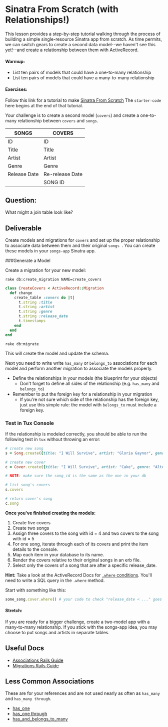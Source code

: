 # Sinatra From Scratch (with Relationships!)

This lesson provides a step-by-step tutorial walking through the process of building a simple single-resource Sinatra app from scratch.
As time permits, we can switch gears to create a second data model--we haven't see this yet!--and create a relationship between them with ActiveRecord.

#### Warmup:

- List ten pairs of models that could have a one-to-many relationship
- List ten pairs of models that could have a many-to-many relationship


#### Exercises:
Follow this link for a tutorial to make [Sinatra From Scratch](sinatra-from-scratch.md)
The `starter-code` here begins at the end of that tutorial.

Your challenge is to create a second model (`covers`) and create a one-to-many relationship between `covers` and `songs`.


SONGS | COVERS
-----|-----
ID | ID
Title | Title
Artist | Artist
Genre | Genre
Release Date | Re-release Date
    | SONG ID


## Question:

What might a join table look like?


## Deliverable 

Create models and migrations for `covers` and set up the proper relationship to associate data between them and their original `songs `. You can create these models in your `songs-app` Sinatra app. 

###Generate a Model

Create a migration for your new model:

```
rake db:create_migration NAME=create_covers

```

```ruby
class CreateCovers < ActiveRecord::Migration
  def change
    create_table :covers do |t|
      t.string :title 
      t.string :artist 
      t.string :genre
      t.string :release_date
      t.timestamps
    end
  end
end

```

```
rake db:migrate

```

This will create the model and update the schema.

Next you need to write write `has_many` or `belongs_to` associations for each model and perform another migration to associate the models properly.

  * Define the relationships in your models (the blueprint for your objects)
    * Don't forget to define all sides of the relationship (e.g. `has_many` and `belongs_to`)
  * Remember to put the foreign key for a relationship in your migration
    * If you're not sure which side of the relationship has the foreign key, just use this simple rule: the model with `belongs_to` must include a foreign key.


### Test in Tux Console

If the relationship is modeled correctly, you should be able to run the following test in `tux` without throwing an error:

```ruby
# create new song
s = Song.create({title: "I Will Survive", artist: "Gloria Gaynor", genre: "Disco", release_date: "1978"})

# create new cover
c = Cover.create({title: "I Will Survive", artist: "Cake", genre: "Alternative Rock", release_date: "1996", song_id: 5})

# NOTE: make sure the song_id is the same as the one in your db

# list song's covers
s.covers

# return cover's song
c.song

```

**Once you've finished creating the models:**
1. Create five covers
2. Create two songs
3. Assign three covers to the song with id = 4 and two covers to the song with id = 5
4. For one song, iterate through each of its covers and print the item details to the console.
5. Map each item in your database to its name.
6. Render the covers relative to their original songs in an erb file.
7. Select only the covers of a song that are after a specific release_date.

**Hint:** Take a look at the ActiveRecord Docs for <a href="http://guides.rubyonrails.org/active_record_querying.html#conditions" target="_blank">`.where` conditions</a>. You'll need to write a SQL query in the `.where` method.

Start with something like this:

```ruby
some_song.cover.where() # your code to check "release_date < ..." goes inside the ()
```

#### Stretch:
If you are ready for a bigger challenge, create a two-model app with a many-to-many relationship. If you stick with the songs-app idea, you may choose to put songs and artists in separate tables.



## Useful Docs

* <a href="http://guides.rubyonrails.org/association_basics.html" target="_blank">Associations Rails Guide</a>
* <a href="http://edgeguides.rubyonrails.org/active_record_migrations.html" target="_blank">Migrations Rails Guide</a>

## Less Common Associations

These are for your references and are not used nearly as often as `has_many` and `has_many through`.

  * <a href="http://guides.rubyonrails.org/association_basics.html#the-has-one-association" target="_blank">has_one</a>
  * <a href="http://guides.rubyonrails.org/association_basics.html#the-has-one-through-association" target="_blank">has_one through</a>
  * <a href="http://guides.rubyonrails.org/association_basics.html#has-and-belongs-to-many-association-reference" target="_blank">has_and_belongs_to_many</a>
